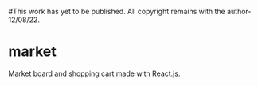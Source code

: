 #This work has yet to be published. All copyright remains with the author- 12/08/22.

# market

Market board and shopping cart made with React.js.
